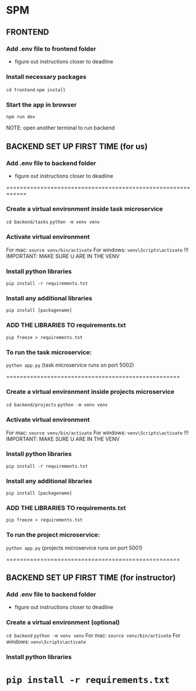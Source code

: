 # SPM
## FRONTEND
### Add .env file to frontend folder
- figure out instructions closer to deadline
### Install necessary packages
```cd frontend```
```npm install```
### Start the app in browser
```npm run dev```


NOTE: open another terminal to run backend
## BACKEND SET UP FIRST TIME (for us)
### Add .env file to backend folder
- figure out instructions closer to deadline

============================================================
### Create a virtual environment inside task microservice
```cd backend/tasks```
```python -m venv venv```

### Activate virtual environment
For mac:
```source venv/bin/activate```
For windows:
```venv\Scripts\activate```
!!! IMPORTANT: MAKE SURE U ARE IN THE VENV

### Install python libraries
```pip install -r requirements.txt```

### Install any additional libraries
```pip install [packagename]```

### ADD THE LIBRARIES TO requirements.txt
```pip freeze > requirements.txt```

### To run the task microservice:
```python app.py```
(task microservice runs on port 5002)

===================================================

### Create a virtual environment inside projects microservice
```cd backend/projects```
```python -m venv venv```

### Activate virtual environment
For mac:
```source venv/bin/activate```
For windows:
```venv\Scripts\activate```
!!! IMPORTANT: MAKE SURE U ARE IN THE VENV

### Install python libraries
```pip install -r requirements.txt```

### Install any additional libraries
```pip install [packagename]```

### ADD THE LIBRARIES TO requirements.txt
```pip freeze > requirements.txt```

### To run the project microservice:
```python app.py```
(projects microservice runs on port 5001)

===================================================

## BACKEND SET UP FIRST TIME (for instructor)
### Add .env file to backend folder
- figure out instructions closer to deadline
### Create a virtual environment (optional)
```cd backend```
```python -m venv venv```
For mac:
```source venv/bin/activate```
For windows:
```venv\Scripts\activate```
### Install python libraries
```pip install -r requirements.txt```
====================================================



